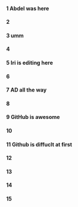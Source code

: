 #### 1 Abdel was here
#### 2
#### 3 umm
#### 4
#### 5 Iri is editing here
#### 6
#### 7 AD all the way
#### 8
#### 9 GitHub is awesome
#### 10

#### 11 Github is diffuclt at first 



#### 12
#### 13
#### 14
#### 15